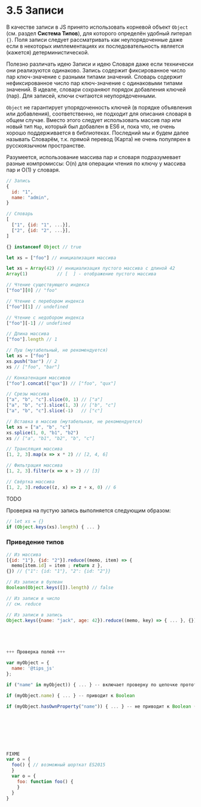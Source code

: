 # 3.5 Записи

В качестве записи в JS принято использовать корневой объект `Object` (см. раздел **Система Типов**), для которого
определён удобный литерал `{}`. Поля записи следует рассматривать как неупорядоченные даже
если в некоторых имплементациях их последовательность является (кажется) детерминистической.

Полезно различать идею Записи и идею Словаря даже если технически они реализуются одинаково.
Запись содержит фиксированное число пар ключ-значение с разными типами значений.
Словарь содержит нефиксированное число пар ключ-значение с одинаковыми типами значений.
В идеале, словари сохраняют порядок добавления ключей (пар). Для записей, ключи считаются неупорядоченными.

`Object` не гарантирует упорядоченность ключей (в порядке объявления или добавления), соответственно, не подходит
для описания словаря в общем случае. Вместо этого следует использовать массив пар или новый тип `Map`,
который был добавлен в ES6 и, пока что, не очень хорошо поддерживается в библиотеках. Последний мы и будем
далее называть Словарём, т.к. прямой перевод (Карта) не очень популярен в русскоязычном пространстве.

Разумеется, использование массива пар и словаря подразумевает разные компромиссы:
O(n) для операции чтения по ключу у массива пар и O(1) у словаря.

```js
// Запись
{
  id: "1",
  name: "admin",
}

// Словарь
[
  ["1", {id: "1", ...}],
  ["2", {id: "2", ...}],
]
```

```js
{} instanceof Object // true
```

```js
let xs = ["foo"] // инициализация массива

let xs = Array(42) // инициализация пустого массива с длиной 42
Array(1)           // [  ] - отображение пустого массива

// Чтение существующего индекса
["foo"][0] // "foo"

// Чтение с перебором индекса
["foo"][1] // undefined

// Чтение с недобором индекса
["foo"][-1] // undefined

// Длина массива
["foo"].length // 1

// Пуш (мутабельный, не рекомендуется)
let xs = ["foo"]
xs.push("bar") // 2
xs // ["foo", "bar"]

// Конкатенация массивов
["foo"].concat(["qux"]) // ["foo", "qux"]

// Срезы массива
["a", "b", "c"].slice(0, 1) // ["a"]
["a", "b", "c"].slice(1, 3) // ["b", "c"]
["a", "b", "c"].slice(-1)   // ["c"]

// Вставка в массив (мутабельная, не рекомендуется)
let xs = ["a", "b", "c"]
xs.splice(1, 0, "b1", "b2")
xs // ["a", "b1", "b2", "b", "c"]

// Трансляция массива
[1, 2, 3].map(x => x * 2) // [2, 4, 6]

// Фильтрация массива
[1, 2, 3].filter(x => x > 2) // [3]

// Свёртка массива
[1, 2, 3].reduce((z, x) => z + x, 0) // 6
```

TODO

Проверка на пустую запись выполняется следующим образом:

```js
// let xs = {}
if (Object.keys(xs).length) { ... }
```

### Приведение типов

```js
// Из массива
[{id: "1"}, {id: "2"}].reduce((memo, item) => {
  memo[item.id] = item ; return z },
{}) // {"1": {id: "1"}, "2": {id: "2"}}

// Из записи в булеан
Boolean(Object.keys([]).length) // false

// Из записи в число
// см. reduce

// Из записи в запись
Object.keys({name: "jack", age: 42}).reduce((memo, key) => { ... }, {})





+++ Проверка полей +++

var myObject = {
  name: '@tips_js'
};

if ("name" in myObject)) { ... } -- включает проверку по цепочке прототипов

if (myObject.name) { ... } -- приводит к Boolean

if (myObject.hasOwnProperty("name")) { ... } -- не приводит к Boolean (поддержка falsy значений)








FIXME
var o = {
  foo() { // возможный шорткат ES2015
  }
  var o = {
    foo: function foo() {
    }
  }
}








